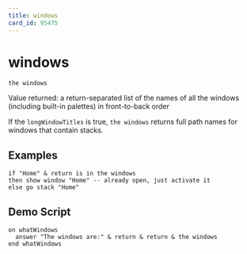 ```yaml
---
title: windows
card_id: 95475
---
```


# windows

```
the windows
```

Value returned: a return-separated list of the names of all the windows (including built-in palettes) in front-to-back order

If the `longWindowTitles` is true, `the windows` returns full path names for windows that contain stacks. 

## Examples

```
if "Home" & return is in the windows
then show window "Home" -- already open, just activate it
else go stack "Home"
```

## Demo Script

```
on whatWindows
  answer "The windows are:" & return & return & the windows
end whatWindows
```
